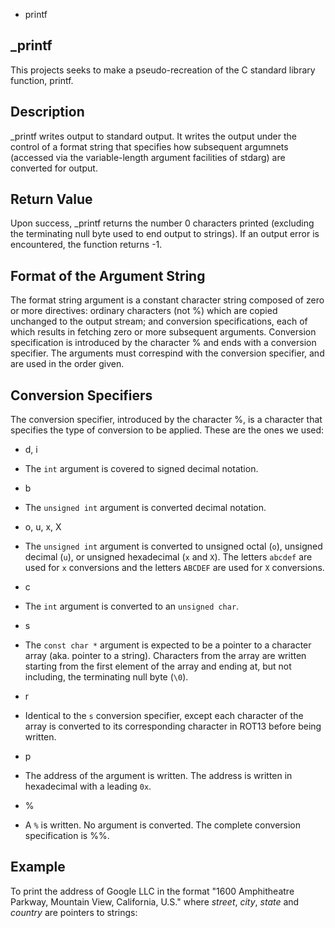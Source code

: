  - printf

## _printf
  This projects seeks to make a pseudo-recreation of the C standard library function, printf.

## Description
  _printf writes output to standard output. It writes the output under the control of a format string that specifies how subsequent argumnets (accessed via the variable-length argument facilities of stdarg) are converted for output.

## Return Value
  Upon success, _printf returns the number 0 characters printed (excluding the terminating null byte used to end output to strings). If an output error is encountered, the function returns -1.

## Format of the Argument String
  The format string argument is a constant character string composed of zero or more directives: ordinary characters (not %) which are copied unchanged to the output stream; and conversion specifications, each of which results in fetching zero or more subsequent arguments. Conversion specification is introduced by the character % and ends with a conversion specifier. The arguments must correspind with the conversion specifier, and are used in the order given.

## Conversion Specifiers
  The conversion specifier, introduced by the character %, is a character that specifies the type of conversion to be applied. These are the ones we used:
- d, i
* The `int` argument is covered to signed decimal notation.
- b
* The `unsigned int` argument is converted decimal notation.
- o, u, x, X
* The `unsigned int` argument is converted to unsigned octal (`o`), unsigned decimal (`u`), or unsigned hexadecimal (`x` and `X`). The letters `abcdef` are used for `x` conversions and the letters `ABCDEF` are used for `X` conversions.
- c
* The `int` argument is converted to an `unsigned char`.
- s
* The `const char *` argument is expected to be a pointer to a character array (aka. pointer to a string). Characters from the array are written starting from the first element of the array and ending at, but not including, the terminating null byte (`\0`).
- r
* Identical to the `s` conversion specifier, except each character of the array is converted to its corresponding character in ROT13 before being written.
- p
* The address of the argument is written. The address is written in hexadecimal with a leading `0x`.
- %
* A `%` is written. No argument is converted. The complete conversion specification is %%.

## Example
  To print the address of Google LLC in the format "1600 Amphitheatre Parkway, Mountain View, California, U.S." where _street_, _city_, _state_ and _country_ are pointers to strings:
